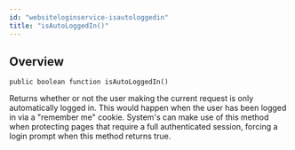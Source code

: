 ```yaml
---
id: "websiteloginservice-isautologgedin"
title: "isAutoLoggedIn()"
---
```



## Overview




```luceescript
public boolean function isAutoLoggedIn()
```

Returns whether or not the user making the current request is only automatically logged in.
This would happen when the user has been logged in via a "remember me" cookie. System's can
make use of this method when protecting pages that require a full authenticated session, forcing
a login prompt when this method returns true.

